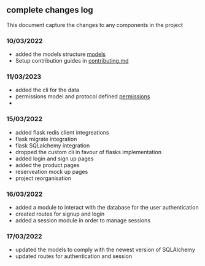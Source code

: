 ## complete changes log
This document capture the changes to any components in the project
### 10/03/2022 
 - added the models structure [models](./models/)
 - Setup contribution guides in [contributing.md](./CONTRIBUTING.md)

### 11/03/2023
 - added the cli for the data 
 - permissions model and protocol defined [permissions](./models/permissions/)
 - 
 
 ### 15/03/2022
 - added flask redis client integreations 
 - flask migrate integration 
 - flask SQLalchemy  integration 
 - dropped the custom cli in favour of flasks implementation 
 - added login and sign up pages 
 - added the product pages 
 - reserveation mock up pages 
 - project reorganisation 

 ### 16/03/2022
 - added a module to interact with the database for the user authentication
 - created routes for signup and login
 - added a session module in order to manage sessions

  ### 17/03/2022
 - updated the models to comply with the newest version of SQLAlchemy
 - updated routes for authentication and session
